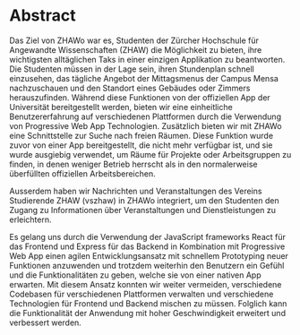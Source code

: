 # Abstract

Das Ziel von ZHAWo war es, Studenten der Zürcher Hochschule für Angewandte Wissenschaften (ZHAW) die Möglichkeit zu bieten, ihre wichtigsten alltäglichen Taks in einer einzigen Applikation zu beantworten. Die Studenten müssen in der Lage sein, ihren Stundenplan schnell einzusehen, das tägliche Angebot der Mittagsmenus der Campus Mensa nachzuschauen und den Standort eines Gebäudes oder Zimmers herauszufinden. Während diese Funktionen von der offiziellen App der Universität bereitgestellt werden, bieten wir eine einheitliche Benutzererfahrung auf verschiedenen Plattformen durch die Verwendung von Progressive Web App Technologien. Zusätzlich bieten wir mit ZHAWo eine Schnittstelle zur Suche nach freien Räumen. Diese Funktion wurde zuvor von einer App bereitgestellt, die nicht mehr verfügbar ist, und sie wurde ausgiebig verwendet, um Räume für Projekte oder Arbeitsgruppen zu finden, in denen weniger Betrieb herrscht als in den normalerweise überfüllten offiziellen Arbeitsbereichen.

Ausserdem haben wir Nachrichten und Veranstaltungen des Vereins Studierende ZHAW (vszhaw) in ZHAWo integriert, um den Studenten den Zugang zu Informationen über Veranstaltungen und Dienstleistungen zu erleichtern.

Es gelang uns durch die Verwendung der JavaScript frameworks React für das Frontend und Express für das Backend in Kombination mit Progressive Web App einen agilen Entwicklungsansatz mit schnellem Prototyping neuer Funktionen anzuwenden und trotzdem weiterhin den Benutzern ein Gefühl und die Funktionalitäten zu geben, welche sie von einer nativen App erwarten. Mit diesem Ansatz konnten wir weiter vermeiden, verschiedene Codebasen für verschiedenen Plattformen verwalten und verschiedene Technologien für Frontend und Backend mischen zu müssen. Folglich kann die Funktionalität der Anwendung mit hoher Geschwindigkeit erweitert und verbessert werden.

